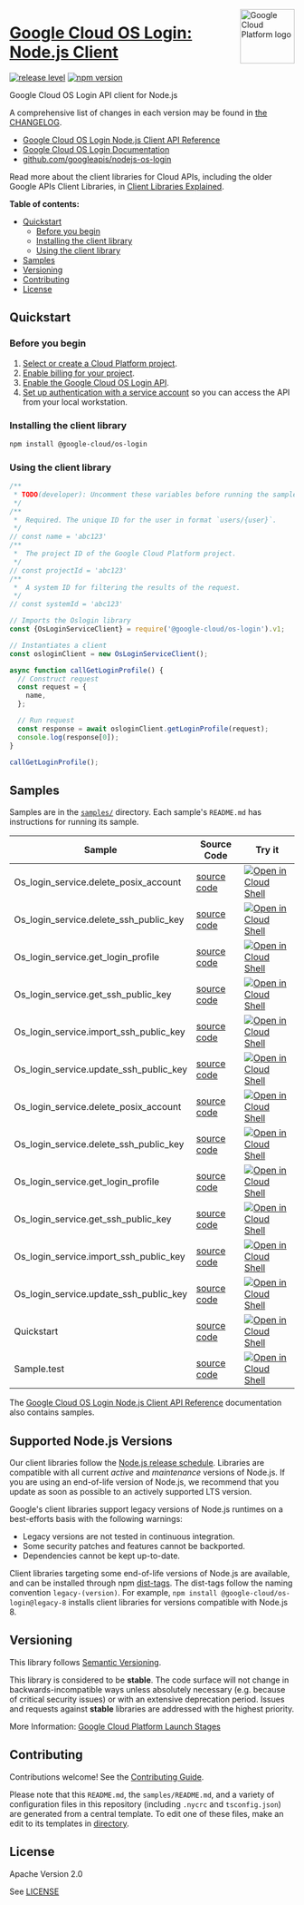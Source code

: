 [//]: # "This README.md file is auto-generated, all changes to this file will be lost."
[//]: # "To regenerate it, use `python -m synthtool`."
<img src="https://avatars2.githubusercontent.com/u/2810941?v=3&s=96" alt="Google Cloud Platform logo" title="Google Cloud Platform" align="right" height="96" width="96"/>

# [Google Cloud OS Login: Node.js Client](https://github.com/googleapis/google-cloud-node)

[![release level](https://img.shields.io/badge/release%20level-stable-brightgreen.svg?style=flat)](https://cloud.google.com/terms/launch-stages)
[![npm version](https://img.shields.io/npm/v/@google-cloud/os-login.svg)](https://www.npmjs.org/package/@google-cloud/os-login)




Google Cloud OS Login API client for Node.js


A comprehensive list of changes in each version may be found in
[the CHANGELOG](googleapis/nodejs-os-login/CHANGELOG.md).

* [Google Cloud OS Login Node.js Client API Reference][client-docs]
* [Google Cloud OS Login Documentation][product-docs]
* [github.com/googleapis/nodejs-os-login](googleapis/nodejs-os-login)

Read more about the client libraries for Cloud APIs, including the older
Google APIs Client Libraries, in [Client Libraries Explained][explained].

[explained]: https://cloud.google.com/apis/docs/client-libraries-explained

**Table of contents:**


* [Quickstart](#quickstart)
  * [Before you begin](#before-you-begin)
  * [Installing the client library](#installing-the-client-library)
  * [Using the client library](#using-the-client-library)
* [Samples](#samples)
* [Versioning](#versioning)
* [Contributing](#contributing)
* [License](#license)

## Quickstart

### Before you begin

1.  [Select or create a Cloud Platform project][projects].
1.  [Enable billing for your project][billing].
1.  [Enable the Google Cloud OS Login API][enable_api].
1.  [Set up authentication with a service account][auth] so you can access the
    API from your local workstation.

### Installing the client library

```bash
npm install @google-cloud/os-login
```


### Using the client library

```javascript
/**
 * TODO(developer): Uncomment these variables before running the sample.
 */
/**
 *  Required. The unique ID for the user in format `users/{user}`.
 */
// const name = 'abc123'
/**
 *  The project ID of the Google Cloud Platform project.
 */
// const projectId = 'abc123'
/**
 *  A system ID for filtering the results of the request.
 */
// const systemId = 'abc123'

// Imports the Oslogin library
const {OsLoginServiceClient} = require('@google-cloud/os-login').v1;

// Instantiates a client
const osloginClient = new OsLoginServiceClient();

async function callGetLoginProfile() {
  // Construct request
  const request = {
    name,
  };

  // Run request
  const response = await osloginClient.getLoginProfile(request);
  console.log(response[0]);
}

callGetLoginProfile();

```



## Samples

Samples are in the [`samples/`](https://github.com/googleapis/google-cloud-node/tree/main/samples) directory. Each sample's `README.md` has instructions for running its sample.

| Sample                      | Source Code                       | Try it |
| --------------------------- | --------------------------------- | ------ |
| Os_login_service.delete_posix_account | [source code](https://github.com/googleapis/google-cloud-node/blob/main/packages/google-cloud-oslogin/samples/generated/v1/os_login_service.delete_posix_account.js) | [![Open in Cloud Shell][shell_img]](https://console.cloud.google.com/cloudshell/open?git_repo=https://github.com/googleapis/google-cloud-node&page=editor&open_in_editor=packages/google-cloud-oslogin/samples/generated/v1/os_login_service.delete_posix_account.js,samples/README.md) |
| Os_login_service.delete_ssh_public_key | [source code](https://github.com/googleapis/google-cloud-node/blob/main/packages/google-cloud-oslogin/samples/generated/v1/os_login_service.delete_ssh_public_key.js) | [![Open in Cloud Shell][shell_img]](https://console.cloud.google.com/cloudshell/open?git_repo=https://github.com/googleapis/google-cloud-node&page=editor&open_in_editor=packages/google-cloud-oslogin/samples/generated/v1/os_login_service.delete_ssh_public_key.js,samples/README.md) |
| Os_login_service.get_login_profile | [source code](https://github.com/googleapis/google-cloud-node/blob/main/packages/google-cloud-oslogin/samples/generated/v1/os_login_service.get_login_profile.js) | [![Open in Cloud Shell][shell_img]](https://console.cloud.google.com/cloudshell/open?git_repo=https://github.com/googleapis/google-cloud-node&page=editor&open_in_editor=packages/google-cloud-oslogin/samples/generated/v1/os_login_service.get_login_profile.js,samples/README.md) |
| Os_login_service.get_ssh_public_key | [source code](https://github.com/googleapis/google-cloud-node/blob/main/packages/google-cloud-oslogin/samples/generated/v1/os_login_service.get_ssh_public_key.js) | [![Open in Cloud Shell][shell_img]](https://console.cloud.google.com/cloudshell/open?git_repo=https://github.com/googleapis/google-cloud-node&page=editor&open_in_editor=packages/google-cloud-oslogin/samples/generated/v1/os_login_service.get_ssh_public_key.js,samples/README.md) |
| Os_login_service.import_ssh_public_key | [source code](https://github.com/googleapis/google-cloud-node/blob/main/packages/google-cloud-oslogin/samples/generated/v1/os_login_service.import_ssh_public_key.js) | [![Open in Cloud Shell][shell_img]](https://console.cloud.google.com/cloudshell/open?git_repo=https://github.com/googleapis/google-cloud-node&page=editor&open_in_editor=packages/google-cloud-oslogin/samples/generated/v1/os_login_service.import_ssh_public_key.js,samples/README.md) |
| Os_login_service.update_ssh_public_key | [source code](https://github.com/googleapis/google-cloud-node/blob/main/packages/google-cloud-oslogin/samples/generated/v1/os_login_service.update_ssh_public_key.js) | [![Open in Cloud Shell][shell_img]](https://console.cloud.google.com/cloudshell/open?git_repo=https://github.com/googleapis/google-cloud-node&page=editor&open_in_editor=packages/google-cloud-oslogin/samples/generated/v1/os_login_service.update_ssh_public_key.js,samples/README.md) |
| Os_login_service.delete_posix_account | [source code](https://github.com/googleapis/google-cloud-node/blob/main/packages/google-cloud-oslogin/samples/generated/v1beta/os_login_service.delete_posix_account.js) | [![Open in Cloud Shell][shell_img]](https://console.cloud.google.com/cloudshell/open?git_repo=https://github.com/googleapis/google-cloud-node&page=editor&open_in_editor=packages/google-cloud-oslogin/samples/generated/v1beta/os_login_service.delete_posix_account.js,samples/README.md) |
| Os_login_service.delete_ssh_public_key | [source code](https://github.com/googleapis/google-cloud-node/blob/main/packages/google-cloud-oslogin/samples/generated/v1beta/os_login_service.delete_ssh_public_key.js) | [![Open in Cloud Shell][shell_img]](https://console.cloud.google.com/cloudshell/open?git_repo=https://github.com/googleapis/google-cloud-node&page=editor&open_in_editor=packages/google-cloud-oslogin/samples/generated/v1beta/os_login_service.delete_ssh_public_key.js,samples/README.md) |
| Os_login_service.get_login_profile | [source code](https://github.com/googleapis/google-cloud-node/blob/main/packages/google-cloud-oslogin/samples/generated/v1beta/os_login_service.get_login_profile.js) | [![Open in Cloud Shell][shell_img]](https://console.cloud.google.com/cloudshell/open?git_repo=https://github.com/googleapis/google-cloud-node&page=editor&open_in_editor=packages/google-cloud-oslogin/samples/generated/v1beta/os_login_service.get_login_profile.js,samples/README.md) |
| Os_login_service.get_ssh_public_key | [source code](https://github.com/googleapis/google-cloud-node/blob/main/packages/google-cloud-oslogin/samples/generated/v1beta/os_login_service.get_ssh_public_key.js) | [![Open in Cloud Shell][shell_img]](https://console.cloud.google.com/cloudshell/open?git_repo=https://github.com/googleapis/google-cloud-node&page=editor&open_in_editor=packages/google-cloud-oslogin/samples/generated/v1beta/os_login_service.get_ssh_public_key.js,samples/README.md) |
| Os_login_service.import_ssh_public_key | [source code](https://github.com/googleapis/google-cloud-node/blob/main/packages/google-cloud-oslogin/samples/generated/v1beta/os_login_service.import_ssh_public_key.js) | [![Open in Cloud Shell][shell_img]](https://console.cloud.google.com/cloudshell/open?git_repo=https://github.com/googleapis/google-cloud-node&page=editor&open_in_editor=packages/google-cloud-oslogin/samples/generated/v1beta/os_login_service.import_ssh_public_key.js,samples/README.md) |
| Os_login_service.update_ssh_public_key | [source code](https://github.com/googleapis/google-cloud-node/blob/main/packages/google-cloud-oslogin/samples/generated/v1beta/os_login_service.update_ssh_public_key.js) | [![Open in Cloud Shell][shell_img]](https://console.cloud.google.com/cloudshell/open?git_repo=https://github.com/googleapis/google-cloud-node&page=editor&open_in_editor=packages/google-cloud-oslogin/samples/generated/v1beta/os_login_service.update_ssh_public_key.js,samples/README.md) |
| Quickstart | [source code](https://github.com/googleapis/google-cloud-node/blob/main/packages/google-cloud-oslogin/samples/quickstart.js) | [![Open in Cloud Shell][shell_img]](https://console.cloud.google.com/cloudshell/open?git_repo=https://github.com/googleapis/google-cloud-node&page=editor&open_in_editor=packages/google-cloud-oslogin/samples/quickstart.js,samples/README.md) |
| Sample.test | [source code](https://github.com/googleapis/google-cloud-node/blob/main/packages/google-cloud-oslogin/samples/test/sample.test.js) | [![Open in Cloud Shell][shell_img]](https://console.cloud.google.com/cloudshell/open?git_repo=https://github.com/googleapis/google-cloud-node&page=editor&open_in_editor=packages/google-cloud-oslogin/samples/test/sample.test.js,samples/README.md) |



The [Google Cloud OS Login Node.js Client API Reference][client-docs] documentation
also contains samples.

## Supported Node.js Versions

Our client libraries follow the [Node.js release schedule](https://nodejs.org/en/about/releases/).
Libraries are compatible with all current _active_ and _maintenance_ versions of
Node.js.
If you are using an end-of-life version of Node.js, we recommend that you update
as soon as possible to an actively supported LTS version.

Google's client libraries support legacy versions of Node.js runtimes on a
best-efforts basis with the following warnings:

* Legacy versions are not tested in continuous integration.
* Some security patches and features cannot be backported.
* Dependencies cannot be kept up-to-date.

Client libraries targeting some end-of-life versions of Node.js are available, and
can be installed through npm [dist-tags](https://docs.npmjs.com/cli/dist-tag).
The dist-tags follow the naming convention `legacy-(version)`.
For example, `npm install @google-cloud/os-login@legacy-8` installs client libraries
for versions compatible with Node.js 8.

## Versioning

This library follows [Semantic Versioning](http://semver.org/).



This library is considered to be **stable**. The code surface will not change in backwards-incompatible ways
unless absolutely necessary (e.g. because of critical security issues) or with
an extensive deprecation period. Issues and requests against **stable** libraries
are addressed with the highest priority.






More Information: [Google Cloud Platform Launch Stages][launch_stages]

[launch_stages]: https://cloud.google.com/terms/launch-stages

## Contributing

Contributions welcome! See the [Contributing Guide](https://github.com/googleapis/google-cloud-node/blob/main/CONTRIBUTING.md).

Please note that this `README.md`, the `samples/README.md`,
and a variety of configuration files in this repository (including `.nycrc` and `tsconfig.json`)
are generated from a central template. To edit one of these files, make an edit
to its templates in
[directory](https://github.com/googleapis/synthtool).

## License

Apache Version 2.0

See [LICENSE](https://github.com/googleapis/google-cloud-node/blob/main/LICENSE)

[client-docs]: https://cloud.google.com/nodejs/docs/reference/os-login/latest
[product-docs]: https://cloud.google.com/compute/docs/oslogin/
[shell_img]: https://gstatic.com/cloudssh/images/open-btn.png
[projects]: https://console.cloud.google.com/project
[billing]: https://support.google.com/cloud/answer/6293499#enable-billing
[enable_api]: https://console.cloud.google.com/flows/enableapi?apiid=oslogin.googleapis.com
[auth]: https://cloud.google.com/docs/authentication/getting-started
